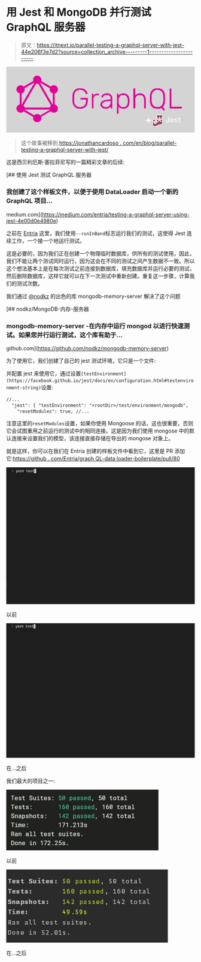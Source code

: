 # 用 Jest 和 MongoDB 并行测试 GraphQL 服务器

> 原文：<https://itnext.io/parallel-testing-a-graphql-server-with-jest-44e206f3e7d2?source=collection_archive---------1----------------------->

![](img/71886179d8a1b5f6d0347e0bc5df7b27.png)

> 这个故事被移到:[https://jonathancardoso . com/en/blog/parallel-testing-a-graphql-server-with-jest/](https://jonathancardoso.com/en/blog/parallel-testing-a-graphql-server-with-jest/)

这是西贝利厄斯·塞拉菲尼写的一篇精彩文章的后续:

 [## 使用 Jest 测试 GraphQL 服务器

### 我创建了这个样板文件，以便于使用 DataLoader 启动一个新的 GraphQL 项目…

medium.com](https://medium.com/entria/testing-a-graphql-server-using-jest-4e00d0e4980e) 

之前在 [Entria](https://github.com/entria) 这里，我们使用`--runInBand`标志运行我们的测试，这使得 Jest 连续工作，一个接一个地运行测试。

这是必要的，因为我们正在创建一个物理临时数据库，供所有的测试使用，因此，我们不能让两个测试同时运行，因为这会在不同的测试之间产生数据不一致。所以这个想法基本上是在每次测试之前连接到数据库，填充数据库并运行必要的测试，然后删除数据库，这样它就可以在下一次测试中重新创建。重复这一步骤，计算我们的测试次数。

我们通过 [@nodkz](https://twitter.com/nodkz) 的出色的库 mongodb-memory-server 解决了这个问题

[](https://github.com/nodkz/mongodb-memory-server) [## nodkz/MongoDB-内存-服务器

### mongodb-memory-server -在内存中运行 mongod 以进行快速测试。如果您并行运行测试，这个库有助于…

github.com](https://github.com/nodkz/mongodb-memory-server) 

为了使用它，我们创建了自己的 jest 测试环境，它只是一个文件:

并配置 jest 来使用它，通过设置`[testEnvironment](https://facebook.github.io/jest/docs/en/configuration.html#testenvironment-string)`设置:

```
//...
  "jest": { "testEnvironment": "<rootDir>/test/environment/mongodb",
    "resetModules": true, //...
```

注意这里的`resetModules`设置，如果你使用 Mongoose 的话，这也很重要，否则它会试图重用之前运行的测试中的相同连接。这是因为我们使用 mongose 中的默认连接来设置我们的模型，该连接直接存储在导出的 mongose 对象上。

就是这样，你可以在我们在 Entria 创建的样板文件中看到它，这里是 PR 添加它:[https://github . com/Entria/graph QL-data loader-boilerplate/pull/80](https://github.com/entria/graphql-dataloader-boilerplate/pull/80)

![](img/480ddf72e2bee789761d8887159c947a.png)

以前

![](img/9b0db3fd77ff77c4301a0416da2e1883.png)

在...之后

我们最大的项目之一:

![](img/4b450e4e532410a3c400e10916f95cb8.png)

以前

![](img/ff1b3dbe33c0898a761c0288c0dfbe13.png)

在...之后